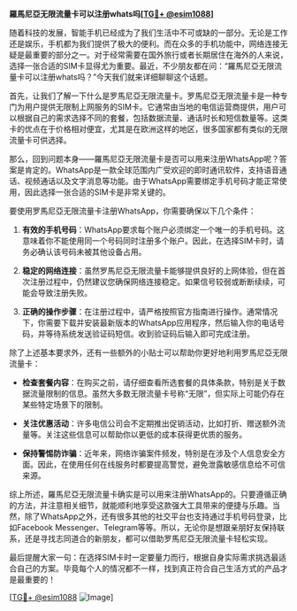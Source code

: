 **羅馬尼亞无限流量卡可以注册whats吗[[TG💪+ @esim1088](https://t.me/s/esim1088)]**

随着科技的发展，智能手机已经成为了我们生活中不可或缺的一部分。无论是工作还是娱乐，手机都为我们提供了极大的便利。而在众多的手机功能中，网络连接无疑是最重要的部分之一。对于经常需要在国外旅行或者长期居住在海外的人来说，选择一张合适的SIM卡显得尤为重要。最近，不少朋友都在问：“羅馬尼亞无限流量卡可以注册whats吗？”今天我们就来详细聊聊这个话题。

首先，让我们了解一下什么是罗馬尼亞无限流量卡。罗馬尼亞无限流量卡是一种专门为用户提供无限制上网服务的SIM卡。它通常由当地的电信运营商提供，用户可以根据自己的需求选择不同的套餐，包括数据流量、通话时长和短信数量等。这类卡的优点在于价格相对便宜，尤其是在欧洲这样的地区，很多国家都有类似的无限流量卡可供选择。

那么，回到问题本身——羅馬尼亞无限流量卡是否可以用来注册WhatsApp呢？答案是肯定的。WhatsApp是一款全球范围内广受欢迎的即时通讯软件，支持语音通话、视频通话以及文字消息等功能。由于WhatsApp需要绑定手机号码才能正常使用，因此选择一张合适的SIM卡是非常关键的。

要使用罗馬尼亞无限流量卡注册WhatsApp，你需要确保以下几个条件：

1. **有效的手机号码**：WhatsApp要求每个账户必须绑定一个唯一的手机号码。这意味着你不能使用同一个号码同时注册多个账户。因此，在选择SIM卡时，请务必确认该号码未被其他设备占用。

2. **稳定的网络连接**：虽然罗馬尼亞无限流量卡能够提供良好的上网体验，但在首次注册过程中，仍然建议您确保网络连接稳定。如果信号较弱或断断续续，可能会导致注册失败。

3. **正确的操作步骤**：在注册过程中，请严格按照官方指南进行操作。通常情况下，你需要下载并安装最新版本的WhatsApp应用程序，然后输入你的电话号码，并等待系统发送验证码短信。收到验证码后输入即可完成注册。

除了上述基本要求外，还有一些额外的小贴士可以帮助你更好地利用罗馬尼亞无限流量卡：

- **检查套餐内容**：在购买之前，请仔细查看所选套餐的具体条款，特别是关于数据流量限制的信息。虽然大多数无限流量卡号称“无限”，但实际上可能仍存在某些特定场景下的限制。
  
- **关注优惠活动**：许多电信公司会不定期推出促销活动，比如打折、赠送额外流量等。关注这些信息可以帮助你以更低的成本获得更优质的服务。

- **保持警惕防诈骗**：近年来，网络诈骗案件频发，特别是在涉及个人信息安全方面。因此，在使用任何在线服务时都要提高警觉，避免泄露敏感信息给不可信来源。

综上所述，羅馬尼亞无限流量卡确实是可以用来注册WhatsApp的。只要遵循正确的方法，并注意相关细节，就能顺利地享受这款强大工具带来的便捷与乐趣。当然，除了WhatsApp之外，还有很多其他的社交平台也支持通过手机号码登录，比如Facebook Messenger、Telegram等等。所以，无论你是想跟亲朋好友保持联系，还是寻找志同道合的新朋友，都可以借助罗馬尼亞无限流量卡轻松实现。

最后提醒大家一句：在选择SIM卡时一定要量力而行，根据自身实际需求挑选最适合自己的方案。毕竟每个人的情况都不一样，找到真正符合自己生活方式的产品才是最重要的！

[[TG💪+ @esim1088](https://t.me/s/esim1088) ![Image](https://i.postimg.cc/4NQfJmqS/Snipaste-2025-05-13-00-14-12.png)]